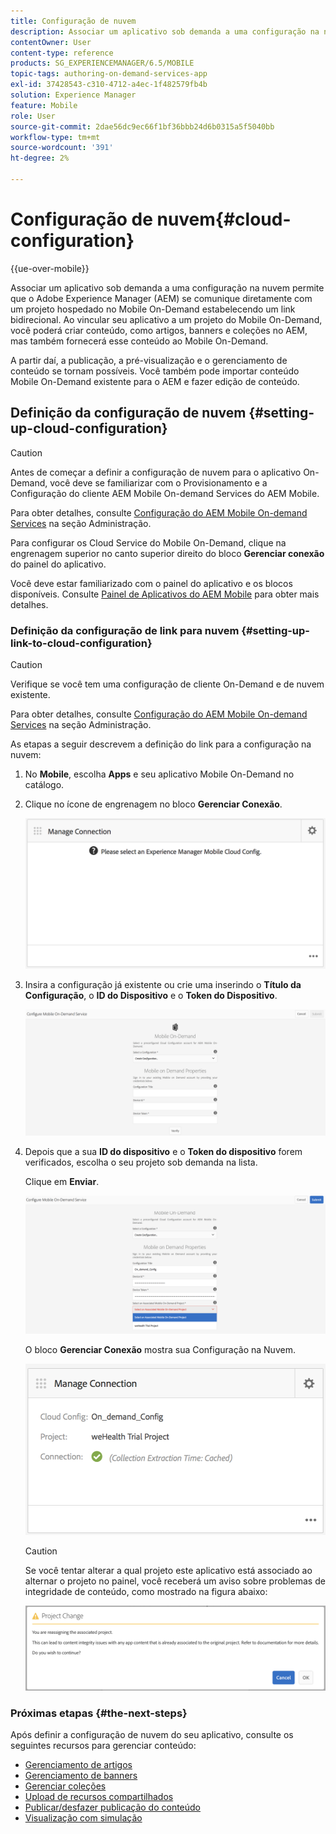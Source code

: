 ```yaml
---
title: Configuração de nuvem
description: Associar um aplicativo sob demanda a uma configuração na nuvem permite que o Adobe Experience Manager (AEM) se comunique diretamente com um projeto hospedado no Mobile On-Demand estabelecendo um link bidirecional. Siga esta página para saber mais.
contentOwner: User
content-type: reference
products: SG_EXPERIENCEMANAGER/6.5/MOBILE
topic-tags: authoring-on-demand-services-app
exl-id: 37428543-c310-4712-a4ec-1f482579fb4b
solution: Experience Manager
feature: Mobile
role: User
source-git-commit: 2dae56dc9ec66f1bf36bbb24d6b0315a5f5040bb
workflow-type: tm+mt
source-wordcount: '391'
ht-degree: 2%

---
```


# Configuração de nuvem{#cloud-configuration}

{{ue-over-mobile}}

Associar um aplicativo sob demanda a uma configuração na nuvem permite que o Adobe Experience Manager (AEM) se comunique diretamente com um projeto hospedado no Mobile On-Demand estabelecendo um link bidirecional. Ao vincular seu aplicativo a um projeto do Mobile On-Demand, você poderá criar conteúdo, como artigos, banners e coleções no AEM, mas também fornecerá esse conteúdo ao Mobile On-Demand.

A partir daí, a publicação, a pré-visualização e o gerenciamento de conteúdo se tornam possíveis. Você também pode importar conteúdo Mobile On-Demand existente para o AEM e fazer edição de conteúdo.

## Definição da configuração de nuvem {#setting-up-cloud-configuration}

>[!CAUTION]
>
>Antes de começar a definir a configuração de nuvem para o aplicativo On-Demand, você deve se familiarizar com o Provisionamento e a Configuração do cliente AEM Mobile On-demand Services do AEM Mobile.
>
>Para obter detalhes, consulte [Configuração do AEM Mobile On-demand Services](/help/mobile/aem-mobile-setup.md) na seção Administração.

Para configurar os Cloud Service do Mobile On-Demand, clique na engrenagem superior no canto superior direito do bloco **Gerenciar conexão** do painel do aplicativo.

Você deve estar familiarizado com o painel do aplicativo e os blocos disponíveis. Consulte [Painel de Aplicativos do AEM Mobile](/help/mobile/mobile-apps-ondemand-application-dashboard.md) para obter mais detalhes.

### Definição da configuração de link para nuvem {#setting-up-link-to-cloud-configuration}

>[!CAUTION]
>
>Verifique se você tem uma configuração de cliente On-Demand e de nuvem existente.
>
>Para obter detalhes, consulte [Configuração do AEM Mobile On-demand Services](/help/mobile/aem-mobile-setup.md) na seção Administração.

As etapas a seguir descrevem a definição do link para a configuração na nuvem:

1. No **Mobile**, escolha **Apps** e seu aplicativo Mobile On-Demand no catálogo.
1. Clique no ícone de engrenagem no bloco **Gerenciar Conexão**.

   ![chlimage_1-65](assets/chlimage_1-65.png)

1. Insira a configuração já existente ou crie uma inserindo o **Título da Configuração**, o **ID do Dispositivo** e o **Token do Dispositivo**.

   ![chlimage_1-66](assets/chlimage_1-66.png)

1. Depois que a sua **ID do dispositivo** e o **Token do dispositivo** forem verificados, escolha o seu projeto sob demanda na lista.

   Clique em **Enviar**.

   ![chlimage_1-67](assets/chlimage_1-67.png)

   O bloco **Gerenciar Conexão** mostra sua Configuração na Nuvem.

   ![chlimage_1-68](assets/chlimage_1-68.png)

   >[!CAUTION]
   >
   >Se você tentar alterar a qual projeto este aplicativo está associado ao alternar o projeto no painel, você receberá um aviso sobre problemas de integridade de conteúdo, como mostrado na figura abaixo:

   ![chlimage_1-69](assets/chlimage_1-69.png)

### Próximas etapas {#the-next-steps}

Após definir a configuração de nuvem do seu aplicativo, consulte os seguintes recursos para gerenciar conteúdo:

* [Gerenciamento de artigos](/help/mobile/mobile-on-demand-managing-articles.md)
* [Gerenciamento de banners](/help/mobile/mobile-on-demand-managing-banners.md)
* [Gerenciar coleções](/help/mobile/mobile-on-demand-managing-collections.md)
* [Upload de recursos compartilhados](/help/mobile/mobile-on-demand-shared-resources.md)
* [Publicar/desfazer publicação do conteúdo](/help/mobile/mobile-on-demand-publishing-unpublishing.md)
* [Visualização com simulação](/help/mobile/aem-mobile-manage-ondemand-services.md)
